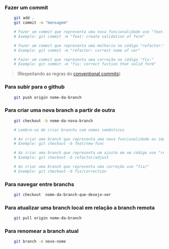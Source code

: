 ### Fazer um commit 

```bash
    git add .
    git commit -m "mensagem"

    # Fazer um commit que representa uma nova funcionalidade use "feat:"
    # Exemplo: git commit -m "feat: create validation of form"

    # Fazer um commit que representa uma melhoria no código "refactor:"
    # Exemplo: git commit -m "refactor: correct name of var"

    # Fazer um commit que representa uma correção no código "fix:"
    # Exemplo: git commit -m "fix: correct fuction that valid form"
```

>(Respeitando as regras do [conventional commits](https://www.conventionalcommits.org/en/v1.0.0))


### Para subir para o github

```bash
    git push origin nome-da-branch
```

### Para criar uma nova branch a partir de outra

```bash
    git checkout -b nome-da-nova-branch

    # Lembre-se de criar branchs com nomes semânticos 

    # Ao criar uma branch que representa uma nova funcionalidade ou implementanção use "feat/"
    # Exemplo: git checkout -b feat/new-func

    # Ao criar uma branch que representa um ajuste em um código use "refactor/"
    # Exemplo: git checkout -b refactor/adjust

    # Ao criar uma branch que representa uma correção use "fix/"
    # Exemplo: git checkout -b fix/correction

```

### Para navegar entre branchs

```bash
    git checkout  nome-da-branch-que-desejo-ver
```

### Para atualizar uma branch local em relação a branch remota 

```bash
    git pull origin nome-da-branch
```

### Para renomear a branch atual 

```bash
    git branch -m novo-nome
```

